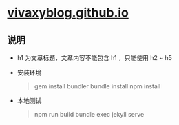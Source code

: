 # [vivaxyblog.github.io](https://vivaxyblog.github.io)

## 说明

- h1 为文章标题，文章内容不能包含 h1 ，只能使用 h2 ~ h5

- 安装环境

    > gem install bundler
    > bundle install
    > npm install

- 本地测试

    > npm run build
    > bundle exec jekyll serve
